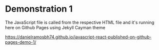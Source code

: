 # Demonstration 1

The JavaScript file is called from the respective HTML file and it's running here on Github Pages using Jekyll Cayman theme

https://danielramosbh74.github.io/javascript-react-published-on-github-pages-demo-1/

